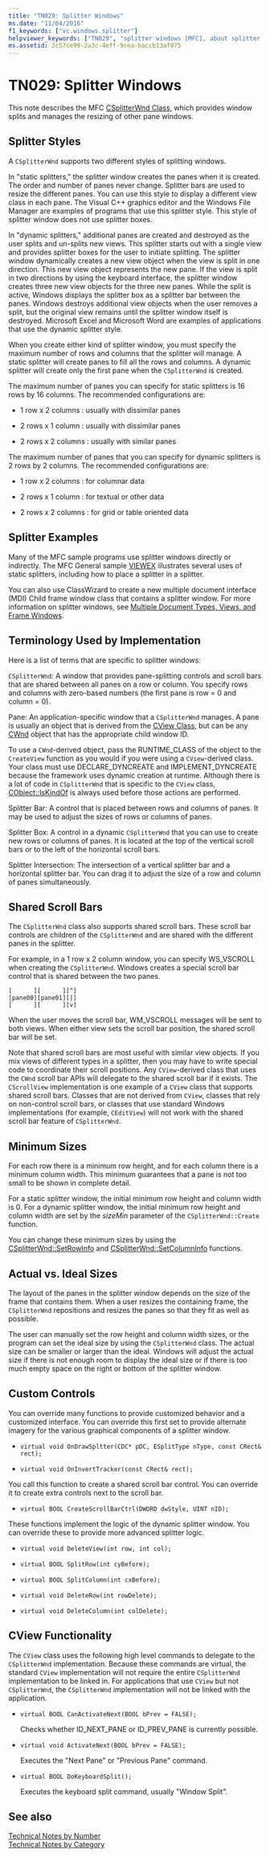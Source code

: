 ```yaml
---
title: "TN029: Splitter Windows"
ms.date: "11/04/2016"
f1_keywords: ["vc.windows.splitter"]
helpviewer_keywords: ["TN029", "splitter windows [MFC], about splitter windows"]
ms.assetid: 2c57ce99-2a3c-4eff-9cea-baccb13af075
---
```

# TN029: Splitter Windows

This note describes the MFC [CSplitterWnd Class](../mfc/reference/csplitterwnd-class.md), which provides window splits and manages the resizing of other pane windows.

## Splitter Styles

A `CSplitterWnd` supports two different styles of splitting windows.

In "static splitters," the splitter window creates the panes when it is created. The order and number of panes never change. Splitter bars are used to resize the different panes. You can use this style to display a different view class in each pane. The Visual C++ graphics editor and the Windows File Manager are examples of programs that use this splitter style. This style of splitter window does not use splitter boxes.

In "dynamic splitters," additional panes are created and destroyed as the user splits and un-splits new views. This splitter starts out with a single view and provides splitter boxes for the user to initiate splitting. The splitter window dynamically creates a new view object when the view is split in one direction. This new view object represents the new pane. If the view is split in two directions by using the keyboard interface, the splitter window creates three new view objects for the three new panes. While the split is active, Windows displays the splitter box as a splitter bar between the panes. Windows destroys additional view objects when the user removes a split, but the original view remains until the splitter window itself is destroyed. Microsoft Excel and Microsoft Word are examples of applications that use the dynamic splitter style.

When you create either kind of splitter window, you must specify the maximum number of rows and columns that the splitter will manage. A static splitter will create panes to fill all the rows and columns. A dynamic splitter will create only the first pane when the `CSplitterWnd` is created.

The maximum number of panes you can specify for static splitters is 16 rows by 16 columns. The recommended configurations are:

- 1 row x 2 columns : usually with dissimilar panes

- 2 rows x 1 column : usually with dissimilar panes

- 2 rows x 2 columns : usually with similar panes

The maximum number of panes that you can specify for dynamic splitters is 2 rows by 2 columns. The recommended configurations are:

- 1 row x 2 columns : for columnar data

- 2 rows x 1 column : for textual or other data

- 2 rows x 2 columns : for grid or table oriented data

## Splitter Examples

Many of the MFC sample programs use splitter windows directly or indirectly. The MFC General sample [VIEWEX](../visual-cpp-samples.md) illustrates several uses of static splitters, including how to place a splitter in a splitter.

You can also use ClassWizard to create a new multiple document interface (MDI) Child frame window class that contains a splitter window. For more information on splitter windows, see [Multiple Document Types, Views, and Frame Windows](../mfc/multiple-document-types-views-and-frame-windows.md).

## Terminology Used by Implementation

Here is a list of terms that are specific to splitter windows:

`CSplitterWnd`:
A window that provides pane-splitting controls and scroll bars that are shared between all panes on a row or column. You specify rows and columns with zero-based numbers (the first pane is row = 0 and column = 0).

Pane:
An application-specific window that a `CSplitterWnd` manages. A pane is usually an object that is derived from the [CView Class](../mfc/reference/cview-class.md), but can be any [CWnd](../mfc/reference/cwnd-class.md) object that has the appropriate child window ID.

To use a `CWnd`-derived object, pass the RUNTIME_CLASS of the object to the `CreateView` function as you would if you were using a `CView`-derived class. Your class must use DECLARE_DYNCREATE and IMPLEMENT_DYNCREATE because the framework uses dynamic creation at runtime. Although there is a lot of code in `CSplitterWnd` that is specific to the `CView` class, [CObject::IsKindOf](../mfc/reference/cobject-class.md#iskindof) is always used before those actions are performed.

Splitter Bar:
A control that is placed between rows and columns of panes. It may be used to adjust the sizes of rows or columns of panes.

Splitter Box:
A control in a dynamic `CSplitterWnd` that you can use to create new rows or columns of panes. It is located at the top of the vertical scroll bars or to the left of the horizontal scroll bars.

Splitter Intersection:
The intersection of a vertical splitter bar and a horizontal splitter bar. You can drag it to adjust the size of a row and column of panes simultaneously.

## Shared Scroll Bars

The `CSplitterWnd` class also supports shared scroll bars. These scroll bar controls are children of the `CSplitterWnd` and are shared with the different panes in the splitter.

For example, in a 1 row x 2 column window, you can specify WS_VSCROLL when creating the `CSplitterWnd`. Windows creates a special scroll bar control that is shared between the two panes.

```
[      ][      ][^]
[pane00][pane01][|]
[      ][      ][v]
```

When the user moves the scroll bar, WM_VSCROLL messages will be sent to both views. When either view sets the scroll bar position, the shared scroll bar will be set.

Note that shared scroll bars are most useful with similar view objects. If you mix views of different types in a splitter, then you may have to write special code to coordinate their scroll positions. Any `CView`-derived class that uses the `CWnd` scroll bar APIs will delegate to the shared scroll bar if it exists. The `CScrollView` implementation is one example of a `CView` class that supports shared scroll bars. Classes that are not derived from `CView`, classes that rely on non-control scroll bars, or classes that use standard Windows implementations (for example, `CEditView`) will not work with the shared scroll bar feature of `CSplitterWnd`.

## Minimum Sizes

For each row there is a minimum row height, and for each column there is a minimum column width. This minimum guarantees that a pane is not too small to be shown in complete detail.

For a static splitter window, the initial minimum row height and column width is 0. For a dynamic splitter window, the initial minimum row height and column width are set by the *sizeMin* parameter of the `CSplitterWnd::Create` function.

You can change these minimum sizes by using the [CSplitterWnd::SetRowInfo](../mfc/reference/csplitterwnd-class.md#setrowinfo) and [CSplitterWnd::SetColumnInfo](../mfc/reference/csplitterwnd-class.md#setcolumninfo) functions.

## Actual vs. Ideal Sizes

The layout of the panes in the splitter window depends on the size of the frame that contains them. When a user resizes the containing frame, the `CSplitterWnd` repositions and resizes the panes so that they fit as well as possible.

The user can manually set the row height and column width sizes, or the program can set the ideal size by using the `CSplitterWnd` class. The actual size can be smaller or larger than the ideal. Windows will adjust the actual size if there is not enough room to display the ideal size or if there is too much empty space on the right or bottom of the splitter window.

## Custom Controls

You can override many functions to provide customized behavior and a customized interface. You can override this first set to provide alternate imagery for the various graphical components of a splitter window.

- `virtual void OnDrawSpltter(CDC* pDC, ESplitType nType, const CRect& rect);`

- `virtual void OnInvertTracker(const CRect& rect);`

You call this function to create a shared scroll bar control. You can override it to create extra controls next to the scroll bar.

- `virtual BOOL CreateScrollBarCtrl(DWORD dwStyle, UINT nID);`

These functions implement the logic of the dynamic splitter window. You can override these to provide more advanced splitter logic.

- `virtual void DeleteView(int row, int col);`

- `virtual BOOL SplitRow(int cyBefore);`

- `virtual BOOL SplitColumn(int cxBefore);`

- `virtual void DeleteRow(int rowDelete);`

- `virtual void DeleteColumn(int colDelete);`

## CView Functionality

The `CView` class uses the following high level commands to delegate to the `CSplitterWnd` implementation. Because these commands are virtual, the standard `CView` implementation will not require the entire `CSplitterWnd` implementation to be linked in. For applications that use `CView` but not `CSplitterWnd`, the `CSplitterWnd` implementation will not be linked with the application.

- `virtual BOOL CanActivateNext(BOOL bPrev = FALSE);`

   Checks whether ID_NEXT_PANE or ID_PREV_PANE is currently possible.

- `virtual void ActivateNext(BOOL bPrev = FALSE);`

   Executes the "Next Pane" or "Previous Pane" command.

- `virtual BOOL DoKeyboardSplit();`

   Executes the keyboard split command, usually "Window Split".

## See also

[Technical Notes by Number](../mfc/technical-notes-by-number.md)<br/>
[Technical Notes by Category](../mfc/technical-notes-by-category.md)
